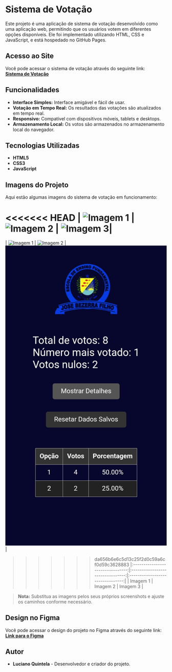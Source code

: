 # Sistema de Votação

Este projeto é uma aplicação de sistema de votação desenvolvido como uma aplicação web, permitindo que os usuários votem em diferentes opções disponíveis. Ele foi implementado utilizando HTML, CSS e JavaScript, e está hospedado no GitHub Pages.

## Acesso ao Site

Você pode acessar o sistema de votação através do seguinte link:  
[**Sistema de Votação**](https://lucianoquintela.github.io/sistema-de-votacao/)

## Funcionalidades

- **Interface Simples:** Interface amigável e fácil de usar.
- **Votação em Tempo Real:** Os resultados das votações são atualizados em tempo real.
- **Responsivo:** Compatível com dispositivos móveis, tablets e desktops.
- **Armazenamento Local:** Os votos são armazenados no armazenamento local do navegador.

## Tecnologias Utilizadas

- **HTML5**
- **CSS3**
- **JavaScript**

## Imagens do Projeto

Aqui estão algumas imagens do sistema de votação em funcionamento:

<<<<<<< HEAD
| ![Imagem 1](./assets/image1.png) | ![Imagem 2](./assets/image2.png) | ![Imagem 3](./assets/resultados-resultados-votacao.jpg)|
=======
| ![Imagem 1](./assets/image1.png) | ![Imagem 2](./assets/image2.png) | ![Imagem 3](./assets/resultados-votacao.jpg) |
>>>>>>> da656b6e6c5d13c25f2d0c59a6cf0d59c3628883
|:--------------------------------:|:--------------------------------:|:--------------------------------:|
| Imagem 1                         | Imagem 2                         | Imagem 3                         |

> **Nota:** Substitua as imagens pelos seus próprios screenshots e ajuste os caminhos conforme necessário.

## Design no Figma

Você pode acessar o design do projeto no Figma através do seguinte link:  
[**Link para o Figma**](https://www.figma.com/design/3xkhldhJANtuy1tqETK8mB/Untitled?node-id=0-1&t=OiwInqLYqoVqiNr9-0)

## Autor

- **Luciano Quintela** - Desenvolvedor e criador do projeto.
